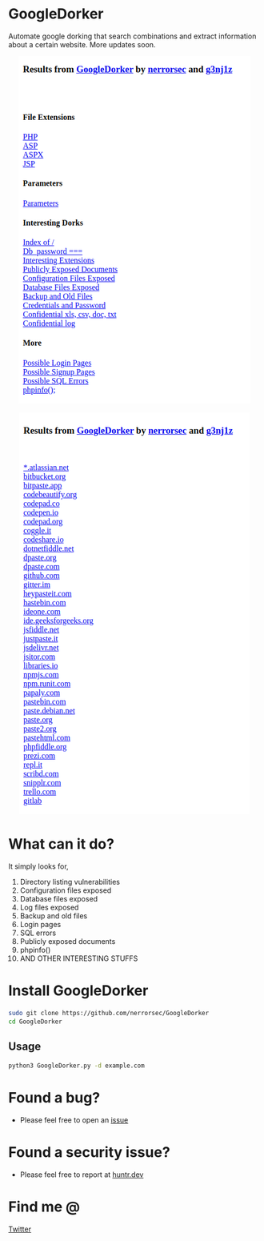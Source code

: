 # GoogleDorker
Automate google dorking that search combinations and extract information about a certain website. More updates soon.

<p align="center">
  <img src="googledork.png" />
</p>

<p align="center">
  <img src="vendork.png" />
</p>

# What can it do?
It simply looks for,
1) Directory listing vulnerabilities
2) Configuration files exposed
3) Database files exposed
4) Log files exposed
5) Backup and old files
6) Login pages
7) SQL errors
8) Publicly exposed documents
9) phpinfo()
10) AND OTHER INTERESTING STUFFS

# Install GoogleDorker
```bash
sudo git clone https://github.com/nerrorsec/GoogleDorker
cd GoogleDorker
```

## Usage
```bash
python3 GoogleDorker.py -d example.com
```

# Found a bug?
- Please feel free to open an [issue](https://github.com/nerrorsec/GoogleDorker/issues)
# Found a security issue?
- Please feel free to report at [huntr.dev](https://huntr.dev/bounties/disclose/?target=https://github.com/nerrorsec/GoogleDorker)

# Find me @
<a href="https://twitter.com/nerrorsec">Twitter</a>

